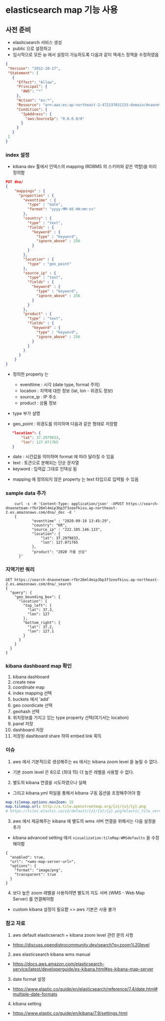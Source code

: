 # elasticsearch map 기능 사용

## 사전 준비
 * elasitcsearch 서비스 생성
 * public 으로 설정하고
 * 임시적으로 모든 ip 에서 설정이 가능하도록 다음과 같이 엑세스 정책을 수정하였음
 ```json
{
  "Version": "2012-10-17",
  "Statement": [
    {
      "Effect": "Allow",
      "Principal": {
        "AWS": "*"
      },
      "Action": "es:*",
      "Resource": "arn:aws:es:ap-northeast-2:472237031133:domain/dnaoneteam/*",
      "Condition": {
        "IpAddress": {
          "aws:SourceIp": "0.0.0.0/0"
        }
      }
    }
  ]
}
```
 
 
### index 설정 

* kibana dev 툴에서 인덱스의 mapping (RDBMS 의 스키마와 같은 역할)을 미리 정의함 
```json
PUT dna/
{
    "mappings" : {
      "properties" : {
        "eventtime" : {
          "type" : "date",
          "format": "yyyy-MM-dd HH:mm:ss"
        },
        "country" : {
          "type" : "text",
          "fields" : {
            "keyword" : {
              "type" : "keyword",
              "ignore_above" : 256
            }
          }
        },
        "location" : {
          "type" : "geo_point"
        },
        "source_ip" : {
          "type" : "text",
          "fields" : {
            "keyword" : {
              "type" : "keyword",
              "ignore_above" : 256
            }
          }
        }, 
        "product" : {
          "type" : "text",
          "fields" : {
            "keyword" : {
              "type" : "keyword",
              "ignore_above" : 256
            }
          }
        }
      }
    }
}
```

* 정의한 property 는
  - eventtime : 시각 (date type, format 주의)
  - location : 지역에 대한 정보 (lat, lon - 위경도 정보)
  - source_ip : IP 주소
  - product : 상품 정보
  
* type 부가 설명
 - geo_point : 위경도를 의미하며 다음과 같은 형태로 저장함 
 ```json
    "location": { 
        "lat": 37.2979833,
        "lon": 127.071765
    }
```
 - date : 시간값을 의미하며 format 에 따라 달라질 수 있음
 - text : 토큰으로 분해되는 단순 문자열 
 - keyword : 입력값 그대로 인덱싱 됨

* mapping 에 정의되지 않은 property 는 text 타입으로 입력될 수 있음

### sample data 추가

```
	curl -s -H 'Content-Type: application/json' -XPOST https://search-dnaoneteam-rfbr26ml4mip3bp3f3zeofkisu.ap-northeast-2.es.amazonaws.com/dna/_doc -d '
	{       
            "eventtime" : "2020-09-10 13:45:29",
            "country": "KR",
            "source_ip" : "222.105.146.133",
            "location": { 
                "lat": 37.2979833,
                "lon": 127.071765
            },
            "product": "2020 가을 신상"
      }'

``` 

### 지역기반 쿼리 

```
GET https://search-dnaoneteam-rfbr26ml4mip3bp3f3zeofkisu.ap-northeast-2.es.amazonaws.com/dna/_search
{
  "query": {
    "geo_bounding_box": { 
      "location": {
        "top_left": {
          "lat": 37.3,
          "lon": 127
        },
        "bottom_right": {
          "lat": 37.2,
          "lon": 127.1
        }
      }
    }
  }
}
```

### kibana dashboard map 확인
1. kibana dashboard
2. create new 
3. coordinate map 
4. index mapping 선택 
5. buckets 에서 'add'
6. geo coordicate 선택
7. geohash 선택
8. 위치정보를 가지고 있는 type property 선택(여기서는 location)
9. panel 저장 
10. dashboard 저장
11. 저장된 dashboard share 하여 embed link 획득

### 이슈
1. aws 에서 기본적으로 생성해주는 es 에서는 kibana zoom level 을 늘릴 수 없다. 
  - 기본 zoom level 은 8으로 (최대 15) 더 높은 레벨을 사용할 수 없다.

2. 별도의 kibana 연결을 시도하였으나 실패

  - 그리고 kibana.yml 파일을 통해서 kibana 구동 옵션을 조정해주어야 함
```yaml
map.tilemap.options.maxZoom: 15
map.tilemap.url: http://a.tile.openstreetmap.org/{z}/{x}/{y}.png
# https://tiles.elastic.co/v2/default/{z}/{x}/{y}.png?elastic_tile_service_tos=agree&my_app_name=kibana
```

3. aws 에서 제공해주는 kibana 에 별도의 wms 서버 연결을 위해서는 다음 설정을 추가
 - kibana advanced setting 에서 `visualization:tileMap:WMSdefaults` 을 수정해야함
```
{
  "enabled": true,
  "url": "<wms-map-server-url>",
  "options": {
    "format": "image/png",
    "transparent": true
  }
}
```


4. 보다 높은 zoom 레벨을 사용하려면 별도의 지도 서버 (WMS - Web Map Server) 를 연결해야함
  - custom kibana 설정이 필요함 => aws 기본은 사용 불가


### 참고 자료 


1. aws default elasticserach + kibana zoom level 관련 문의 사항 
 - https://discuss.opendistrocommunity.dev/search?q=zoom%20level
2. aws elasticsearch kibana wms manual
 - https://docs.aws.amazon.com/elasticsearch-service/latest/developerguide/es-kibana.html#es-kibana-map-server
3. date format 설정
 - https://www.elastic.co/guide/en/elasticsearch/reference/7.4/date.html#multiple-date-formats
4. kibana setting
 - https://www.elastic.co/guide/en/kibana/7.9/settings.html


